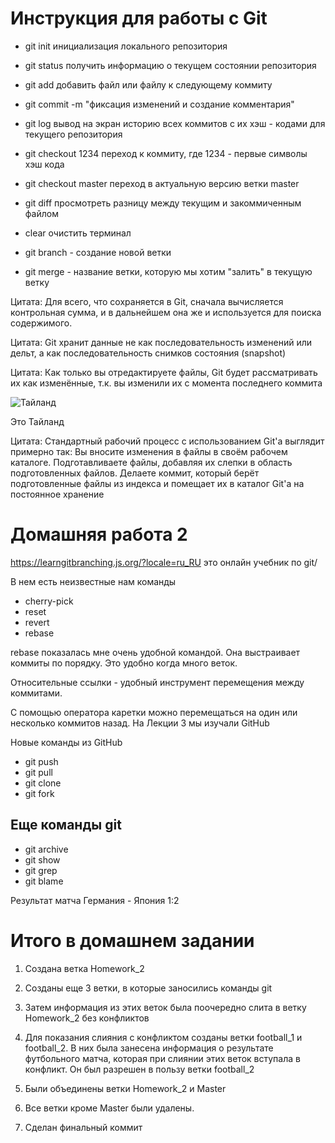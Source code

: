 # Инструкция для работы с Git

* git init инициализация локального репозитория
* git status получить информацию о текущем состоянии репозитория
* git  add добавить файл или файлу к следующему коммиту
* git commit -m "фиксация изменений и создание комментария"
* git log вывод на экран историю всех коммитов с их хэш - кодами для текущего репозитория
* git checkout 1234 переход к коммиту, где 1234 - первые символы хэш кода
* git checkout master переход в актуальную версию ветки master
* git diff просмотреть разницу между текущим и закоммиченным файлом

* clear очистить терминал

* git branch - создание новой ветки

* git merge - название ветки, которую мы хотим "залить" в текущую ветку

Цитата: Для всего, что сохраняется в Git, сначала вычисляется контрольная сумма, и в дальнейшем она же и используется для поиска содержимого.

Цитата: Git хранит данные не как последовательность изменений или дельт, а как последовательность снимков состояния (snapshot)

Цитата: Как только вы отредактируете файлы, Git будет рассматривать их как изменённые, т.к. вы изменили их с момента последнего коммита

![Тайланд](Thailand_KoLan.jpg)

Это Тайланд

Цитата: Стандартный рабочий процесс с использованием Git'а выглядит примерно так:
Вы вносите изменения в файлы в своём рабочем каталоге.
Подготавливаете файлы, добавляя их слепки в область подготовленных файлов.
Делаете коммит, который берёт подготовленные файлы из индекса и помещает их в каталог Git'а на постоянное хранение

# Домашняя работа 2

https://learngitbranching.js.org/?locale=ru_RU это онлайн учебник по git/

В нем есть неизвестные нам команды

+ cherry-pick
+ reset
+ revert
+ rebase

rebase показалась мне очень удобной командой. Она выстраивает коммиты по порядку. Это удобно когда много веток.


Относительные ссылки - удобный инструмент перемещения между коммитами.

С помощью оператора каретки можно перемещаться на один или несколько коммитов назад.
На Лекции 3 мы изучали GitHub

Новые команды из GitHub

+ git push
+ git pull
+ git clone
+ git fork

## Еще команды git

+ git archive
+ git show
+ git grep
+ git blame

Результат матча Германия - Япония 1:2

# Итого в домашнем задании

1. Создана ветка Homework_2
2. Созданы еще 3 ветки, в которые заносились команды git
3. Затем информация из этих веток была поочередно слита в ветку Homework_2 без конфликтов
4. Для показания слияния с конфликтом созданы ветки football_1  и football_2. В них была занесена информация о результате футбольного матча, которая при слиянии этих веток вступала в конфликт. Он был разрешен в пользу ветки football_2

5. Были объединены ветки Homework_2 и Master

6. Все ветки кроме Master были удалены.

7. Сделан финальный коммит
